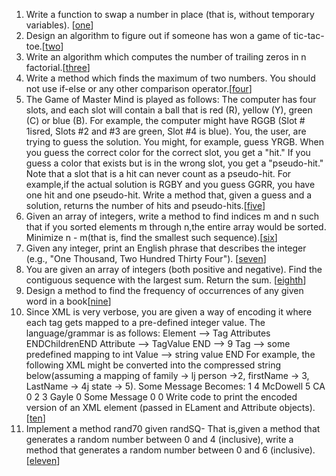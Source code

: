 1.  Write a function to swap a number in place (that is, without temporary variables). [[one][101]]
2.  Design an algorithm to figure out if someone has won a game of tic-tac-toe.[[two][102]]
3.  Write an algorithm which computes the number of trailing zeros in n factorial.[[three][103]]
4.  Write a method which finds the maximum of two numbers. You should not use if-else or any other comparison operator.[[four][104]]
5.  The Game of Master Mind is played as follows:
    The computer has four slots, and each slot will contain a ball that is red (R), yellow (Y), green (C) or blue (B). For example, the computer might have RGGB (Slot # 1isred, Slots #2 and #3 are green, Slot #4 is blue).
    You, the user, are trying to guess the solution. You might, for example, guess YRGB.
    When you guess the correct color for the correct slot, you get a "hit." If you guess a color that exists but is in the wrong slot, you get a "pseudo-hit." Note that a slot that is a hit can never count as a pseudo-hit.
    For example,if the actual solution is RGBY and you guess GGRR, you have one hit and one pseudo-hit.
    Write a method that, given a guess and a solution, returns the number of hits and pseudo-hits.[[five][105]]
6.  Given an array of integers, write a method to find indices m and n such that if you sorted 
    elements m through n,the entire array would be sorted.
    Minimize n - m(that is, find the smallest such sequence).[[six][106]] 
7.  Given any integer, print an English phrase that describes the integer (e.g., "One Thousand, Two Hundred Thirty Four"). [[seven][107]]
8.  You are given an array of integers (both positive and negative). Find the contiguous sequence with the largest sum. Return the sum. [[eighth][108]]
9.  Design a method to find the frequency of occurrences of any given word in a book[[nine][109]] 
10. Since XML is very verbose, you are given a way of encoding it where each tag gets mapped to a pre-defined integer value. The language/grammar is as follows:
    Element --> Tag Attributes ENDChildrenEND Attribute --> TagValue
    END --> 9
    Tag --> some predefined mapping to int Value --> string value END
    For example, the following XML might be converted into the compressed string below(assuming a mapping of family -> lj person ->2, firstName -> 3, LastName -> 4j state -> 5).
    <family lastName="McDowell" state="CA">
    <person firstName="Gayle">Some Message</person>
    </family>
    Becomes:
    1 4 McDowell 5 CA 0 2 3 Gayle 0 Some Message 0 0
    Write code to print the encoded version of an XML element (passed in ELament and Attribute objects).[[ten][110]]
11.  Implement a method rand70 given randSQ- That is,given a method that generates a random number between 0 and 4 (inclusive), write a method that generates a random number between 0 and 6 (inclusive).[[eleven][111]]
       
       
    

[101]:https://github.com/inadram/CrackingCode/tree/master/src/main/Moderate/One
[102]:https://github.com/inadram/CrackingCode/tree/master/src/main/Moderate/Two
[103]:https://github.com/inadram/CrackingCode/tree/master/src/main/Moderate/Three
[104]:https://github.com/inadram/CrackingCode/tree/master/src/main/Moderate/Four
[105]:https://github.com/inadram/CrackingCode/tree/master/src/main/Moderate/Five
[106]:https://github.com/inadram/CrackingCode/tree/master/src/main/Moderate/Six
[107]:https://github.com/inadram/CrackingCode/tree/master/src/main/Moderate/Seven
[108]:https://github.com/inadram/CrackingCode/tree/master/src/main/Moderate/Eighth
[109]:https://github.com/inadram/CrackingCode/tree/master/src/main/Moderate/Nine
[110]:https://github.com/inadram/CrackingCode/tree/master/src/main/Moderate/Ten
[111]:https://github.com/inadram/CrackingCode/tree/master/src/main/Moderate/Eleven
